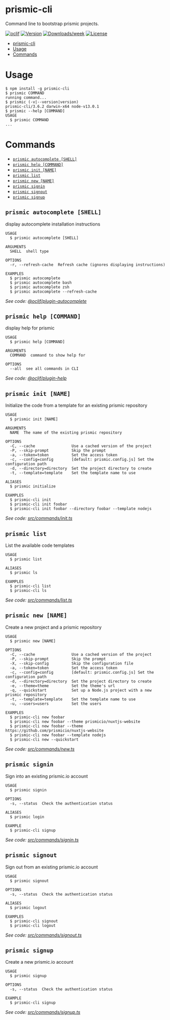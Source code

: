 # prismic-cli

Command line to bootstrap prismic projects.

[![oclif](https://img.shields.io/badge/cli-oclif-brightgreen.svg)](https://oclif.io)
[![Version](https://img.shields.io/npm/v/prismic-cli.svg)](https://npmjs.org/package/prismic-cli)
[![Downloads/week](https://img.shields.io/npm/dw/prismic-cli.svg)](https://npmjs.org/package/prismic-cli)
[![License](https://img.shields.io/npm/l/prismic-cli.svg)](https://github.com/prismicio/prismic-cli/blob/master/package.json)

<!-- toc -->
* [prismic-cli](#prismic-cli)
* [Usage](#usage)
* [Commands](#commands)
<!-- tocstop -->

# Usage

<!-- usage -->
```sh-session
$ npm install -g prismic-cli
$ prismic COMMAND
running command...
$ prismic (-v|--version|version)
prismic-cli/3.6.2 darwin-x64 node-v13.0.1
$ prismic --help [COMMAND]
USAGE
  $ prismic COMMAND
...
```
<!-- usagestop -->

# Commands

<!-- commands -->
* [`prismic autocomplete [SHELL]`](#prismic-autocomplete-shell)
* [`prismic help [COMMAND]`](#prismic-help-command)
* [`prismic init [NAME]`](#prismic-init-name)
* [`prismic list`](#prismic-list)
* [`prismic new [NAME]`](#prismic-new-name)
* [`prismic signin`](#prismic-signin)
* [`prismic signout`](#prismic-signout)
* [`prismic signup`](#prismic-signup)

## `prismic autocomplete [SHELL]`

display autocomplete installation instructions

```
USAGE
  $ prismic autocomplete [SHELL]

ARGUMENTS
  SHELL  shell type

OPTIONS
  -r, --refresh-cache  Refresh cache (ignores displaying instructions)

EXAMPLES
  $ prismic autocomplete
  $ prismic autocomplete bash
  $ prismic autocomplete zsh
  $ prismic autocomplete --refresh-cache
```

_See code: [@oclif/plugin-autocomplete](https://github.com/oclif/plugin-autocomplete/blob/v0.1.4/src/commands/autocomplete/index.ts)_

## `prismic help [COMMAND]`

display help for prismic

```
USAGE
  $ prismic help [COMMAND]

ARGUMENTS
  COMMAND  command to show help for

OPTIONS
  --all  see all commands in CLI
```

_See code: [@oclif/plugin-help](https://github.com/oclif/plugin-help/blob/v2.2.1/src/commands/help.ts)_

## `prismic init [NAME]`

Initialize the code from a template for an existing prismic repository

```
USAGE
  $ prismic init [NAME]

ARGUMENTS
  NAME  The name of the existing prismic repository

OPTIONS
  -C, --cache                Use a cached version of the project
  -P, --skip-prompt          Skip the prompt
  -a, --token=token          Set the access token
  -c, --config=config        [default: prismic.config.js] Set the configuration path
  -d, --directory=directory  Set the project directory to create
  -t, --template=template    Set the template name to use

ALIASES
  $ prismic initialize

EXAMPLES
  $ prismic-cli init
  $ prismic-cli init foobar
  $ prismic-cli init foobar --directory foobar --template nodejs
```

_See code: [src/commands/init.ts](https://github.com/prismicio/prismic-cli/blob/v3.6.2/src/commands/init.ts)_

## `prismic list`

List the available code templates

```
USAGE
  $ prismic list

ALIASES
  $ prismic ls

EXAMPLES
  $ prismic-cli list
  $ prismic-cli ls
```

_See code: [src/commands/list.ts](https://github.com/prismicio/prismic-cli/blob/v3.6.2/src/commands/list.ts)_

## `prismic new [NAME]`

Create a new project and a prismic repository

```
USAGE
  $ prismic new [NAME]

OPTIONS
  -C, --cache                Use a cached version of the project
  -P, --skip-prompt          Skip the prompt
  -X, --skip-config          Skip the configuration file
  -a, --token=token          Set the access token
  -c, --config=config        [default: prismic.config.js] Set the configuration path
  -d, --directory=directory  Set the project directory to create
  -e, --theme=theme          Set the theme's url
  -q, --quickstart           Set up a Node.js project with a new prismic repository
  -t, --template=template    Set the template name to use
  -u, --users=users          Set the users

EXAMPLES
  $ prismic-cli new foobar
  $ prismic-cli new foobar --theme prismicio/nuxtjs-website
  $ prismic-cli new foobar --theme https://github.com/prismicio/nuxtjs-website
  $ prismic-cli new foobar --template nodejs
  $ prismic-cli new --quickstart
```

_See code: [src/commands/new.ts](https://github.com/prismicio/prismic-cli/blob/v3.6.2/src/commands/new.ts)_

## `prismic signin`

Sign into an existing prismic.io account

```
USAGE
  $ prismic signin

OPTIONS
  -s, --status  Check the authentication status

ALIASES
  $ prismic login

EXAMPLE
  $ prismic-cli signup
```

_See code: [src/commands/signin.ts](https://github.com/prismicio/prismic-cli/blob/v3.6.2/src/commands/signin.ts)_

## `prismic signout`

Sign out from an existing prismic.io account

```
USAGE
  $ prismic signout

OPTIONS
  -s, --status  Check the authentication status

ALIASES
  $ prismic logout

EXAMPLES
  $ prismic-cli signout
  $ prismic-cli logout
```

_See code: [src/commands/signout.ts](https://github.com/prismicio/prismic-cli/blob/v3.6.2/src/commands/signout.ts)_

## `prismic signup`

Create a new prismic.io account

```
USAGE
  $ prismic signup

OPTIONS
  -s, --status  Check the authentication status

EXAMPLE
  $ prismic-cli signup
```

_See code: [src/commands/signup.ts](https://github.com/prismicio/prismic-cli/blob/v3.6.2/src/commands/signup.ts)_
<!-- commandsstop -->
